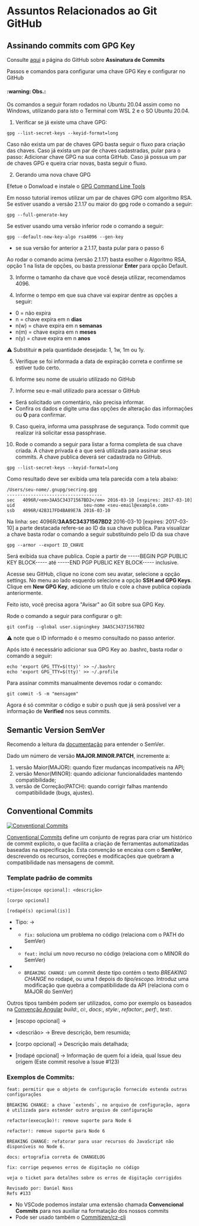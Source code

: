 # Assuntos Relacionados ao Git GitHub



## Assinando commits com GPG Key

Consulte [aqui](https://docs.github.com/en/authentication/managing-commit-signature-verification/about-commit-signature-verification) a página do GitHub sobre **Assinatura de Commits**

Passos e comandos para configurar uma chave GPG Key e configurar no GitHub
<h4 align="rigth">
    :warning: Obs.:
</h4>
Os comandos a seguir foram rodados no Ubuntu 20.04 assim como no Windows, utilizando para isto o Terminal com WSL 2 e o SO Ubuntu 20.04.

1. Verificar se já existe uma chave GPG:
```
gpg --list-secret-keys --keyid-format=long
```
Caso não exista um par de chaves GPG basta seguir o fluxo para criação das chaves.
Caso já exista um par de chaves cadastradas, pular para o passo: Adicionar chave GPG na sua conta GitHub.
Caso já possua um par de chaves GPG e queira criar novas, basta seguir o fluxo.

2. Gerando uma nova chave GPG

Efetue o Donwload e instale o [GPG Command Line Tools](https://www.gnupg.org/download/)

Em nosso tutorial iremos utilizar um par de chaves GPG com algoritmo RSA.
Se estiver usando a versão 2.1.17 ou maior do gpg rode o comando a seguir:
```
gpg --full-generate-key
```
Se estiver usando uma versão inferior rode o comando a seguir:
```
gpg --default-new-key-algo rsa4096 --gen-key
```
* se sua versão for anterior a 2.1.17, basta pular para o passo 6

Ao rodar o comando acima (versão 2.1.17) basta esolher o Algoritmo RSA, opção 1 na lista de opções, ou basta pressionar **Enter** para opção Default.

3. Informe o tamanho da chave que você deseja utilizar, recomendamos 4096.

4. Informe o tempo em que sua chave vai expirar dentre as opções a seguir:
* 0 = não expira
* n = chave expira em n **dias**
* n(w) = chave expira em n **semanas**
* n(m) = chave expira em n **meses**
* n(y) = chave expira em n **anos**

:warning: Substituir **n** pela quantidade desejada: 1, 1w, 1m ou 1y.

5. Verifique se foi informada a data de expiração correta e confirme se estiver tudo certo.

7. Informe seu nome de usuário utilizado no GitHub

8. Informe seu e-mail utilizado para acessar o GitHub
* Será solicitado um comentário, não precisa informar.
* Confira os dados e digite uma das opções de alteração das informações ou **O** para confirmar.

9. Caso queira, informa uma passphrase de segurança. Todo commit que realizar irá solicitar essa passphrase.

10. Rode o comando a seguir para listar a forma completa de sua chave criada. A chave privada é a que será utilizada para assinar seus commits. A chave publica deverá ser cadastrada no GitHub.
```
gpg --list-secret-keys --keyid-format=long
```
Como resultado deve ser exibida uma tela parecida com a tela abaixo:
```
/Users/seu-nome/.gnupg/secring.gpg
------------------------------------
sec   4096R/<em>3AA5C34371567BD2</em> 2016-03-10 [expires: 2017-03-10]
uid                          seu-nome <seu-email@example.com>
ssb   4096R/42B317FD4BA89E7A 2016-03-10
```
Na linha: sec   4096R/**3AA5C34371567BD2** 2016-03-10 [expires: 2017-03-10] a parte destacada refere-se ao ID da sua chave publica. Para visualizar a chave basta rodar o comando a seguir substituindo pelo ID da sua chave
```
gpg --armor --export ID_CHAVE
```
Será exibida sua chave publica. Copie a partir de -----BEGIN PGP PUBLIC KEY BLOCK----- até -----END PGP PUBLIC KEY BLOCK----- inclusive.

Acesse seu GitHub, clique no ícone com seu avatar, selecione a opção settings. No menu ao lado esquerdo selecione a opção **SSH and GPG Keys**. Clique em **New GPG Key**, adicione um titulo e cole a chave publica copiada anteriormente.

Feito isto, você precisa agora "Avisar" ao Git sobre sua GPG Key.

Rode o comando a seguir para configurar o git:
```
git config --global user.signingkey 3AA5C34371567BD2
```
:warning: note que o ID informado é o mesmo consultado no passo anterior.

Após isto é necessário adicionar sua GPG Key ao .bashrc, basta rodar o comando a seguir:
```
echo 'export GPG_TTY=$(tty)' >> ~/.bashrc
echo 'export GPG_TTY=$(tty)' >> ~/.profile
```

Para assinar commits manualmente devemos rodar o comando: 
```
git commit -S -m "mensagem"
```

Agora é só commitar o código e subir o push que já será possível ver a informação de **Verified** nos seus commits.

## Semantic Version SemVer

Recomendo a leitura da [documentação](https://semver.org/lang/pt-BR/) para entender o SemVer.


Dado um número de versão **MAJOR.MINOR.PATCH**, incremente a:

1. versão Maior(MAJOR): quando fizer mudanças incompatíveis na API;
2. versão Menor(MINOR): quando adicionar funcionalidades mantendo compatibilidade;
3. versão de Correção(PATCH): quando corrigir falhas mantendo compatibilidade (bugs, ajustes).


## Conventional Commits

[![Conventional Commits](https://img.shields.io/badge/Conventional%20Commits-1.0.0-%23FE5196?logo=conventionalcommits&logoColor=white)](https://conventionalcommits.org)

[Conventional Commits](https://www.conventionalcommits.org/en/v1.0.0/) define um conjunto de regras para criar um histórico de commit explícito, o que facilita a criação de ferramentas automatizadas baseadas na especificação. Esta convenção se encaixa com o **SemVer**, descrevendo os recursos, correções e modificações que quebram a compatibilidade nas mensagens de commit.

### Template padrão de commits
```
<tipo>[escopo opcional]: <descrição>

[corpo opcional]

[rodapé(s) opcional(is)]
```
* Tipo: -> 
* * `fix:` soluciona um problema no código (relaciona com o PATH do SemVer)
* * `feat:` inclui um novo recurso no código (relaciona com o MINOR do SemVer)
* * `BREAKING CHANGE:` um commit deste tipo contém o texto *BREAKING CHANGE* no rodapé, ou uma **!** depois do *tipo/escopo*. Introduz uma modificação que quebra a compatibilidade da API (relaciona com o MAJOR do SemVer)

Outros tipos também podem ser utilizados, como por exemplo os baseados na [Convenção Angular](https://github.com/angular/angular/blob/22b96b9/CONTRIBUTING.md#type) *build:*, *ci:*, *docs:*, *style:*, *refactor:*, *perf:*, *test:*.

* [escopo opcional] ->

* <descrião> -> Breve descrição, bem resumida;

* [corpo opcional] -> Descrição mais detalhada;

* [rodapé opcional] -> Informação de quem foi a ideia, qual Issue deu origem (Este commit resolve a Issue #123)

### Exemplos de Commits:
```
feat: permitir que o objeto de configuração fornecido estenda outras configurações

BREAKING CHANGE: a chave `extends`, no arquivo de configuração, agora é utilizada para estender outro arquivo de configuração
```
```
refactor(execução)!: remove suporte para Node 6
```
```
refactor!: remove suporte para Node 6

BREAKING CHANGE: refatorar para usar recursos do JavaScript não disponíveis no Node 6.
```
```
docs: ortografia correta de CHANGELOG
```
```
fix: corrige pequenos erros de digitação no código

veja o ticket para detalhes sobre os erros de digitação corrigidos

Revisado por: Daniel Nass
Refs #133
```

* No VSCode podemos instalar uma extensão chamada **Convencional Commits** para nos auxiliar na formatação dos nossos commits
* Pode ser usado também o [Commitizen/cz-cli](https://github.com/commitizen/cz-cli)